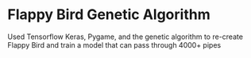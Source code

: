 # Flappy Bird Genetic Algorithm

Used Tensorflow Keras, Pygame, and the genetic algorithm to re-create Flappy Bird and train a model that can pass through 4000+ pipes
